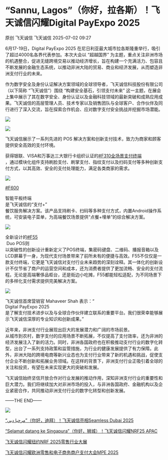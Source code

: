 #  “Sannu, Lagos”（你好，拉各斯）！飞天诚信闪耀Digital PayExpo 2025  
原创 飞天诚信  飞天诚信   2025-07-02 09:27  
  
6月17-19日，Digital PayExpo 2025 在尼日利亚最大城市拉各斯隆重举行，吸引了超过4000名各界代表参加。本次大会以 “超越国界” 为主题，重点关注非洲市场的机遇整合，促进无缝跨境交易以推动经济增长，旨在构建一个充满活力、包容且不断发展的金融生态系统，以推动非洲大陆的贸易、商业和经济发展，从而塑造非洲支付行业的未来。  
  
  
作为数字安全及身份认证解决方案领域的全球领导者，飞天诚信科技股份有限公司（以下简称 “飞天诚信”）围绕 “构建安全基石，引领支付未来” 这一主题，在展会上集中展示了其在数字安全、身份认证以及金融科技领域的最新突破和成熟应用成果。飞天诚信的高层管理人员、技术专家以及销售团队与全球客户、合作伙伴及同行进行了深入交流，旨在探索合作机会、应对数字支付安全挑战并挖掘市场潜能。  
  
![](https://mmbiz.qpic.cn/sz_mmbiz_png/nB7GRqGZJUlxAB0zQmFxGkCb3oQBYlS5aLUQiaicp331952U1hNic8EArpeVIVibQPiclMYajEps0icbl24uz2ddRN5A/640?wx_fmt=png&from=appmsg "")  
  
![](https://mmbiz.qpic.cn/sz_mmbiz_png/nB7GRqGZJUlxAB0zQmFxGkCb3oQBYlS5J4ibfOibeZLQyefWJx8nPdn0DViaeZJoa6CCib4jZ0icianR0X91mFVJibueA/640?wx_fmt=png&from=appmsg "")  
  
飞天诚信展示了一系列先进的 POS 解决方案和创新支付技术，致力为商家和顾客提供安全高效的支付环境。  
  
获得银联、VISA和万事达三大银行卡组织认证的[#F310全场景支付终端]()  
，通过模块化组件支持刷脸支付、刷掌支付、指纹支付以及扫码支付等多种创新支付方式，以其高效、安全的支付处理能力，满足各类商家的需求。  
  
![](https://mmbiz.qpic.cn/sz_mmbiz_jpg/nB7GRqGZJUm5dn8ruDKwwZlIhqGaDc1rfUsibQ5IeQ3CplsX9Ozvk9MmYKA4V4DkOOEokL8E1V2TUh3QuPNAaeA/640?wx_fmt=jpeg "")  
  
[#F600]()  
  
智能平板终端  
是飞天诚信的“支付+”  
餐饮服务解决方案。该产品支持刷卡、扫码等多种支付方式，内置Android操作系统，可安装电子菜单，为高端餐饮场景提供“点餐+埋单”的综合解决方案。  
  
![](https://mmbiz.qpic.cn/mmbiz_jpg/nB7GRqGZJUltKVmwJsrwaKqnrta0BzkNkDS4LBicz7CniaKHeaAnWw8rzw7vJ8SzP4buXX708KK3Ad60EkG0hsEQ/640?wx_fmt=jpeg "")  
  
全新设计的[#F55]()  
 Duo POS则  
以突破性的创新设计重新定义了POS终端，集密码键盘、二维码、播报音箱以及LCD屏幕于一身，为现代支付场景带来了前所未有的便捷与高效。F55不仅仅是一款支付终端，它更是飞天诚信对支付行业未来趋势的深刻诠释。其一体化的创新设计不仅节省了商户的运营空间和成本，还为消费者提供了更加流畅、安全的支付流程。无论是高端奢侈品柜台，还是街边小吃摊，F55都能轻松适配，为不同场景下的多样化支付需求提供完美解决方案。  
  
![](https://mmbiz.qpic.cn/sz_mmbiz_jpg/nB7GRqGZJUlvZvWZ4tHSReIY7MH14bYG1YdwFSiaVr95eC7TLQRBibXHRcdiciaxbXe3q7Lsm2XCpLQZ46ibnNibnVOA/640?wx_fmt=jpeg&from=appmsg "")  
  
飞天诚信首席营销官 Mahaveer Shah 表示：“  
Digital PayExpo 2025  
是了解支付技术进步以及与全球合作伙伴建立联系的重要平台。我们很荣幸能够展示飞天诚信深厚的专业知识和创新成果。”  
  
近年来，非洲支付行业展现出巨大的发展潜力和广阔的市场前景。  
从城市到农村，数字支付的应用场景不断拓展，不仅提高了支付效率，还为非洲的经济发展注入了新的活力。同时，非洲各国政府也在积极推动支付行业的数字化转型，出台了一系列支持政策和监管措施，为行业的健康发展提供了有力保障。此外，非洲大陆的跨境电商等新兴业态也为支付行业带来了新的机遇和挑战，促使支付企业不断创新和拓展业务领域。在这样的背景下，非洲支付行业正吸引着全球的关注和投资，有望在未来实现更大的突破和发展。  
  
飞天诚信始终坚信开放合作对行业发展的推动作用，深知非洲支付行业的重要性和巨大潜力。我们将继续加大对非洲市场的投入，与非洲各国政府、金融机构以及企业紧密合作，共同推动非洲支付行业的数字化转型和创新发展。  
  
——THE END——  
  
![](https://mmbiz.qpic.cn/sz_mmbiz_jpg/nB7GRqGZJUkBHxaRrwq019Tmyjgd7mU6q74TeSbRXXmnv6poygsXVIee1YUKib5bVH73rEJy9ibJFMWuWWew2Bdg/640?wx_fmt=jpeg&from=appmsg "")  
  
[“مرحبا دبي”（你好，迪拜）！飞天诚信亮相Seamless Dubai 2025](https://mp.weixin.qq.com/s?__biz=MjM5NDE1MjU2Mg==&mid=2649877106&idx=1&sn=1e89285f55afae02831402e9c7569ec5&scene=21#wechat_redirect)  
  
  
[“Selamat datang ke Singapura”（你好，狮城）！飞天诚信闪耀NRF25 APAC](https://mp.weixin.qq.com/s?__biz=MjM5NDE1MjU2Mg==&mid=2649877144&idx=1&sn=5202cce734263c517d30bb44af821411&scene=21#wechat_redirect)  
  
  
[飞天诚信闪耀纽约NRF 2025零售行业大展](https://mp.weixin.qq.com/s?__biz=MjM5NDE1MjU2Mg==&mid=2649876683&idx=1&sn=bc20f19a24e830b26b84bd6369e436e4&scene=21#wechat_redirect)  
  
  
[飞天诚信闪耀欧洲零售和电子商务商户支付大会MPE 2025](https://mp.weixin.qq.com/s?__biz=MjM5NDE1MjU2Mg==&mid=2649876839&idx=1&sn=72d8ae77ed35312ca13b1564e90ab1df&scene=21#wechat_redirect)  
  
  
